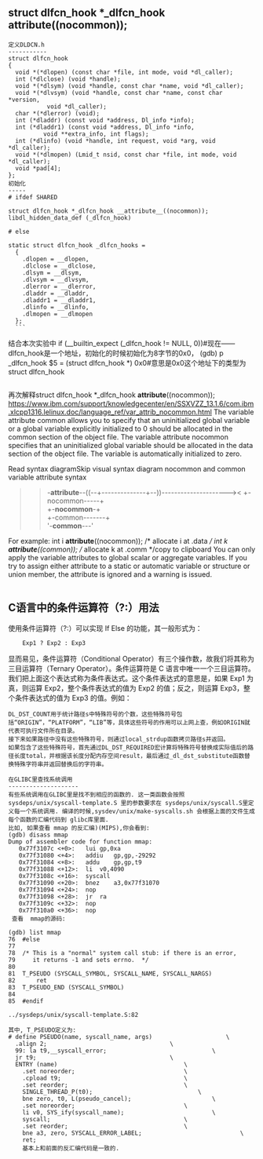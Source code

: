 struct dlfcn_hook *_dlfcn_hook __attribute__((nocommon));
---------------------------------------------------------
```
定义DLDCN.h
-----------
struct dlfcn_hook
{
  void *(*dlopen) (const char *file, int mode, void *dl_caller);
  int (*dlclose) (void *handle);
  void *(*dlsym) (void *handle, const char *name, void *dl_caller);
  void *(*dlvsym) (void *handle, const char *name, const char *version,
		   void *dl_caller);
  char *(*dlerror) (void);
  int (*dladdr) (const void *address, Dl_info *info);
  int (*dladdr1) (const void *address, Dl_info *info,
		  void **extra_info, int flags);
  int (*dlinfo) (void *handle, int request, void *arg, void *dl_caller);
  void *(*dlmopen) (Lmid_t nsid, const char *file, int mode, void *dl_caller);
  void *pad[4];
};
初始化
-----
# ifdef SHARED

struct dlfcn_hook *_dlfcn_hook __attribute__((nocommon));
libdl_hidden_data_def (_dlfcn_hook)

# else

static struct dlfcn_hook _dlfcn_hooks =
  {
    .dlopen = __dlopen,
    .dlclose = __dlclose,
    .dlsym = __dlsym,
    .dlvsym = __dlvsym,
    .dlerror = __dlerror,
    .dladdr = __dladdr,
    .dladdr1 = __dladdr1,
    .dlinfo = __dlinfo,
    .dlmopen = __dlmopen
  };
  ```
 ```
结合本次实验中
 if (__builtin_expect (_dlfcn_hook != NULL, 0))#现在——dlfcn_hook是一个地址，初始化的时候初始化为8字节的0x0，
 (gdb) p _dlfcn_hook 
$5 = (struct dlfcn_hook *) 0x0#意思是0x0这个地址下的类型为struct dlfcn_hook
```
```
再次解释struct dlfcn_hook *_dlfcn_hook __attribute__((nocommon));
https://www.ibm.com/support/knowledgecenter/en/SSXVZZ_13.1.6/com.ibm.xlcpp1316.lelinux.doc/language_ref/var_attrib_nocommon.html
The variable attribute common allows you to specify that an uninitialized global variable or a global variable explicitly initialized to 0 should be allocated in the common section of the object file. The variable attribute nocommon specifies that an uninitialized global variable should be allocated in the data section of the object file. The variable is automatically initialized to zero.

Read syntax diagramSkip visual syntax diagram
nocommon and common variable attribute syntax

>>-__attribute__--((--+--------------+--))---------------------><
                      +-nocommon-----+       
                      +-__nocommon__-+       
                      +-common-------+       
                      '-__common__---'       

For example:
int i __attribute__((nocommon));      /* allocate i at .data  */
int k __attribute__((common));        /* allocate k at .comm  */copy to clipboard
You can only apply the variable attributes to global scalar or aggregate variables. If you try to assign either attribute to a static or automatic variable or structure or union member, the attribute is ignored and a warning is issued.
```
```
C语言中的条件运算符（?:）用法
---------------------------
 使用条件运算符（?:）可以实现 If Else 的功能，其一般形式为：

        Exp1 ? Exp2 : Exp3

显而易见，条件运算符（Conditional Operator）有三个操作数，故我们将其称为三目运算符（Ternary Operator）。条件运算符是 C 语言中唯一一个三目运算符。我们把上面这个表达式称为条件表达式。这个条件表达式的意思是，如果 Exp1 为真，则运算 Exp2，整个条件表达式的值为 Exp2 的值；反之，则运算 Exp3，整个条件表达式的值为 Exp3 的值。例如：
```
DL_DST_COUNT用于统计路径s中特殊符号的个数，这些特殊符号包括“ORIGIN”，“PLATFORM”，“LIB”等，具体这些符号的作用可以上网上查，例如ORIGIN就代表可执行文件所在目录。 
接下来如果路径中没有这些特殊符号，则通过local_strdup函数拷贝路径s并返回。 
如果包含了这些特殊符号，首先通过DL_DST_REQUIRED宏计算将特殊符号替换成实际值后的路径长度total，并根据该长度分配内存空间result，最后通过_dl_dst_substitute函数替换特殊字符串并返回替换后的字符串。
```
```
在GLIBC里查找系统调用
--------------------
有些系统调用在GLIBC里是找不到相应的函数的. 这一类函数会按照 sysdeps/unix/syscall-template.S 里的参数要求在 sysdeps/unix/syscall.S里定义每一个系统调用. 编译的时候,sysdev/unix/make-syscalls.sh 会根据上面的文件生成每个函数的汇编代码到 glibc库里面.
比如, 如果查看 mmap 的反汇编)(MIPS),你会看到:
(gdb) disass mmap  
Dump of assembler code for function mmap:  
   0x77f3107c <+0>:   lui gp,0xa  
   0x77f31080 <+4>:   addiu   gp,gp,-29292  
   0x77f31084 <+8>:   addu    gp,gp,t9  
   0x77f31088 <+12>:  li  v0,4090  
   0x77f3108c <+16>:  syscall  
   0x77f31090 <+20>:  bnez    a3,0x77f31070  
   0x77f31094 <+24>:  nop  
   0x77f31098 <+28>:  jr  ra  
   0x77f3109c <+32>:  nop  
   0x77f310a0 <+36>:  nop  
 查看  mmap的源码:

(gdb) list mmap  
76  #else  
77    
78  /* This is a "normal" system call stub: if there is an error,  
79     it returns -1 and sets errno.  */  
80    
81  T_PSEUDO (SYSCALL_SYMBOL, SYSCALL_NAME, SYSCALL_NARGS)  
82      ret  
83  T_PSEUDO_END (SYSCALL_SYMBOL)  
84    
85  #endif  

../sysdeps/unix/syscall-template.S:82  

其中, T_PSEUDO定义为:
# define PSEUDO(name, syscall_name, args)                     \  
  .align 2;                                   \  
  99: la t9,__syscall_error;                              \  
  jr t9;                                      \  
  ENTRY (name)                                    \  
    .set noreorder;                               \  
    .cpload t9;                                   \  
    .set reorder;                                 \  
    SINGLE_THREAD_P(t0);                              \  
    bne zero, t0, L(pseudo_cancel);                       \  
    .set noreorder;                               \  
    li v0, SYS_ify(syscall_name);                         \  
    syscall;                                      \  
    .set reorder;                                 \  
    bne a3, zero, SYSCALL_ERROR_LABEL;                            \  
    ret;    
    基本上和前面的反汇编代码是一致的.
```

    
